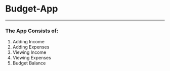 # Budget-App

---

### The App Consists of:

1. Adding Income
1. Adding Expenses
1. Viewing Income
1. Viewing Expenses
1. Budget Balance
